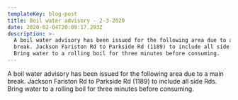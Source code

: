 ```yaml
---
templateKey: blog-post
title: Boil water advisory - 2-3-2020
date: 2020-02-04T20:09:17.293Z
description: >-
  A boil water advisory has been issued for the following area due to a main
  break. Jackson Fariston Rd to Parkside Rd (1189) to include all side Rds. 
  Bring water to a rolling boil for three minutes before consuming.
---
```

A boil water advisory has been issued for the following area due to a main break. Jackson Fariston Rd to Parkside Rd (1189) to include all side Rds.  Bring water to a rolling boil for three minutes before consuming.
